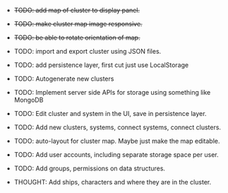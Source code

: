 

* ~~TODO: add map of cluster to display panel.~~
* ~~TODO: make cluster map image responsive.~~ 
* ~~TODO: be able to rotate orientation of map.~~
* TODO: import and export cluster using JSON files.
* TODO: add persistence layer, first cut just use LocalStorage
* TODO: Autogenerate new clusters
* TODO: Implement server side APIs for storage using something like MongoDB
* TODO: Edit cluster and system in the UI, save in persistence layer.
* TODO: Add new clusters, systems, connect systems, connect clusters.
* TODO: auto-layout for cluster map. Maybe just make the map editable.
* TODO: Add user accounts, including separate storage space per user.
* TODO: Add groups, permissions on data structures.

* THOUGHT: Add ships, characters and where they are in the cluster.
